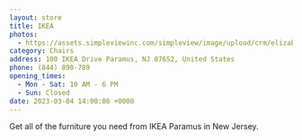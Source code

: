 ```yaml
---
layout: store
title: IKEA
photos:
  - https://assets.simpleviewinc.com/simpleview/image/upload/crm/elizabethnj/154facade_F4B1ED3E-117C-4672-A1E70E806F912A7A_4a0a5362-2530-4465-9c22805e7c5695df.jpg
category: Chairs
address: 100 IKEA Drive Paramus, NJ 07652, United States
phone: (844) 890-789
opening_times:
  - Mon - Sat: 10 AM - 6 PM
  - Sun: Closed
date: 2023-03-04 14:00:00 +0000
---
```


Get all of the furniture you need from IKEA Paramus in New Jersey.
